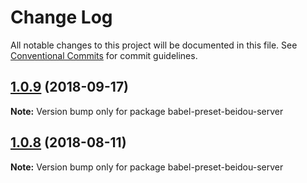# Change Log

All notable changes to this project will be documented in this file.
See [Conventional Commits](https://conventionalcommits.org) for commit guidelines.

<a name="1.0.9"></a>

## [1.0.9](https://github.com/alibaba/beidou/tree/master/packages/babel-preset-beidou-server/compare/v1.0.8...v1.0.9) (2018-09-17)

**Note:** Version bump only for package babel-preset-beidou-server

<a name="1.0.8"></a>

## [1.0.8](https://github.com/alibaba/beidou/tree/master/packages/babel-preset-beidou-server/compare/v1.0.7...v1.0.8) (2018-08-11)

**Note:** Version bump only for package babel-preset-beidou-server
